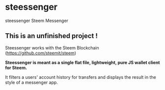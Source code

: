 # steessenger
steessenger Steem Messenger

## This is an unfinished project !

Steessenger works with the Steem Blockchain (https://github.com/steemit/steem)

**Steessenger is meant as a single flat file, lightweight, pure JS wallet client for Steem.**

It filters a users' account history for transfers and displays the result in the style of a messenger app.

